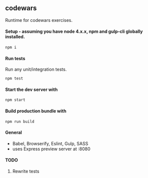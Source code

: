 ## codewars

Runtime for codewars exercises.

#### Setup - assuming you have node 4.x.x, npm and gulp-cli globally installed.

```
npm i
```

#### Run tests

Run any unit/integration tests.

```
npm test
```

#### Start the dev server with

```
npm start
```

#### Build production bundle with

```
npm run build
```

#### General

- Babel, Browserify, Eslint, Gulp, SASS
- uses Express preview server at :8080


#### TODO

1. Rewrite tests